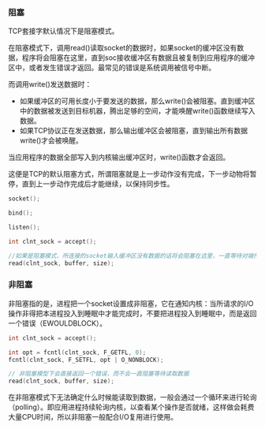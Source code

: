 ### 阻塞

TCP套接字默认情况下是阻塞模式。

在阻塞模式下，调用read()读取socket的数据时，如果socket的缓冲区没有数据，程序将会阻塞在这里，直到soc接收缓冲区有数据且被复制到应用程序的缓冲区中，或者发生错误才返回。最常见的错误是系统调用被信号中断。

而调用write()发送数据时：

- 如果缓冲区的可用长度小于要发送的数据，那么write()会被阻塞。直到缓冲区中的数据被发送到目标机器，腾出足够的空间，才能唤醒write()函数继续写入数据。
- 如果TCP协议正在发送数据，那么输出缓冲区会被阻塞，直到输出所有数据write()才会被唤醒。

当应用程序的数据全部写入到内核输出缓冲区时，write()函数才会返回。

这便是TCP的默认阻塞方式，所谓阻塞就是上一步动作没有完成，下一步动物将暂停，直到上一步动作完成后才能继续，以保持同步性。

```c
socket();

bind();

listen();

int clnt_sock = accept();

//如果是阻塞模式，所连接的socket输入缓冲区没有数据的话将会阻塞在这里，一直等待对端传输数据过来
read(clnt_sock, buffer, size);		
```



### 非阻塞

非阻塞指的是，进程把一个socket设置成非阻塞，它在通知内核：当所请求的I/O操作非得把本进程投入到睡眠中才能完成时，不要把进程投入到睡眠中，而是返回一个错误（EWOULDBLOCK）。

```c
int clnt_sock = accept();

int opt = fcntl(clnt_sock, F_GETFL, 0);
fcntl(clnt_sock, F_SETFL, opt | O_NONBLOCK);

// 非阻塞模型下会直接返回一个错误，而不会一直阻塞等待读取数据
read(clnt_sock, buffer, size);
```

在非阻塞模式下无法确定什么时候能读取到数据，一般会通过一个循环来进行轮询（polling）。即应用进程持续轮询内核，以查看某个操作是否就绪，这样做会耗费大量CPU时间，所以非阻塞一般配合I/O复用进行使用。